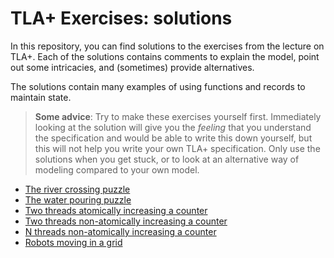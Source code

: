 # TLA+ Exercises: solutions

In this repository, you can find solutions to the exercises from the lecture on TLA+.
Each of the solutions contains comments to explain the model, point out some intricacies, and (sometimes) provide alternatives.

The solutions contain many examples of using functions and records to maintain state.

> **Some advice**: Try to make these exercises yourself first. Immediately looking at the solution will give you the *feeling* that you understand the specification and would be able to write this down yourself, but this will not help you write your own TLA+ specification.
> Only use the solutions when you get stuck, or to look at an alternative way of modeling compared to your own model.


- [The river crossing puzzle](01-river-crossing)
- [The water pouring puzzle](02-water-pouring)
- [Two threads atomically increasing a counter](03-concurrent-counter-1)
- [Two threads non-atomically increasing a counter](04-concurrent-counter-2)
- [N threads non-atomically increasing a counter](05-concurrent-counter-3)
- [Robots moving in a grid](06-robots)